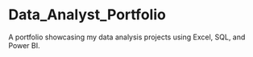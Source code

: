 # Data_Analyst_Portfolio
A portfolio showcasing my data analysis projects using Excel, SQL, and Power BI.

